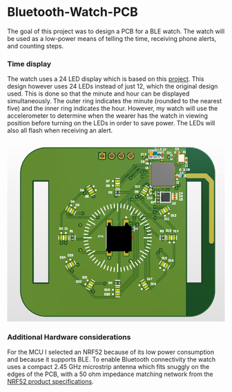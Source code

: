 # Bluetooth-Watch-PCB
The goal of this project was to design a PCB for a BLE watch. The watch will be used as a low-power means of telling the time, receiving phone alerts, and counting steps. 

### Time display
The watch uses a 24 LED display which is based on this [project](https://www.youtube.com/watch?v=nHZllsSoZp4). This design however uses 24 LEDs instead of just 12, which the original design used. This is done so that the minute and hour can be displayed simultaneously. The outer ring indicates the minute (rounded to the nearest five) and the inner ring indicates the hour. However, my watch will use the accelerometer to determine when the wearer has the watch in viewing position before turning on the LEDs in order to save power. The LEDs will also all flash when receiving an alert. 

![PCB Image](https://github.com/timmy-quinn/Bluetooth-Watch-PCB/blob/3b79429ff4e6e844e353ab953f97ed3d51d7d187/watch_screenshot.png)

### Additional Hardware considerations
For the MCU I selected an NRF52 because of its low power consumption and because it supports BLE. To enable Bluetooth connectivity the watch uses a compact 2.45 GHz microstrip antenna which fits snuggly on the edges of the PCB, with a 50 ohm impedance matching network from the [NRF52 product specifications](https://github.com/timmy-quinn/Bluetooth-Watch-PCB/blob/3b79429ff4e6e844e353ab953f97ed3d51d7d187/reference%20documents/nRF52832_PS_v1.4.pdf).





